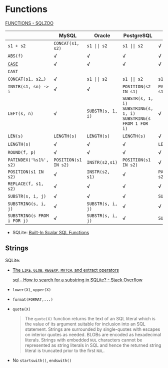 # Functions
[FUNCTIONS - SQLZOO](https://sqlzoo.net/wiki/FUNCTIONS)

|  | MySQL | Oracle | PostgreSQL | SQL Server | SQLite
| --- | --- | --- | --- | --- | ---
| `s1 + s2` | `CONCAT(s1, s2)` | `s1 \|\| s2` | `s1 \|\| s2` | √ |
| `ABS(f)` | √ | √ | √ | √ |
| [`CASE`](https://sqlzoo.net/wiki/`CASE`) | √ | √ | √ | √ |
| `CAST` |  |  |  |  |
| `CONCAT(s1, s2…)` | √ | `s1 \|\| s2` | `s1 \|\| s2` | `s1 + s2` |
| `INSTR(s1, sn) -> i` | √ | √ | `POSITION(s2 IN s1)` | `PATINDEX('%'+s2+'%', s1)` | √
| `LEFT(s, n)` | √ | `SUBSTR(s, 1, i)` | `SUBSTR(s, 1, i)`<br />`SUBSTRING(s, 1, i)`<br />`SUBSTRING(s FROM 1 FOR i)` | √ |
| `LEN(s)` | `LENGTH(s)` | `LENGTH(s)` | `LENGTH(s)` | √ |
| `LENGTH(s)` | √ | √ | √ | `LEN(s)` |
| `ROUND(f, p)` | √ | √ | √ | √ |
| `PATINDEX('%s1%', s2)` | `POSITION(s1 IN s2)` | `INSTR(s2,s1)` | `POSITION(s1 IN s2)` | √ |
| `POSITION(s1 IN s2)` | √ | `INSTR(s2, s1)` | √ | `PATINDEX('%'+s1+'%', s2)` |
| `REPLACE(f, s1, s2)` | √ | √ | √ | √ |
| `SUBSTR(s, i, j)` | √ | √ | √ | `SUBSTRING(s, i, j)` |
| `SUBSTRING(s, i, j)` | √ | `SUBSTR(s, i, j)` | √ | √ |
| `SUBSTRING(s FROM i FOR j)` | √ | `SUBSTR(s, i, j)` | √ | `SUBSTRING(s, i, j)` |

- SQLite: [Built-In Scalar SQL Functions](https://sqlite.org/lang_corefunc.html)

## Strings
SQLite:
- [The `LIKE`, `GLOB`, `REGEXP`, `MATCH`, and extract operators](https://www.sqlite.org/lang_expr.html)
  
  [sql - How to search for a substring in SQLite? - Stack Overflow](https://stackoverflow.com/questions/3671761/how-to-search-for-a-substring-in-sqlite)

- `lower(X)`, `upper(X)`

- `format(FORMAT,...)`

- `quote(X)`

  > The `quote(X)` function returns the text of an SQL literal which is the value of its argument suitable for inclusion into an SQL statement. Strings are surrounded by single-quotes with escapes on interior quotes as needed. BLOBs are encoded as hexadecimal literals. Strings with embedded `NUL` characters cannot be represented as string literals in SQL and hence the returned string literal is truncated prior to the first `NUL`.

- No `startswith()`, `endswith()`
